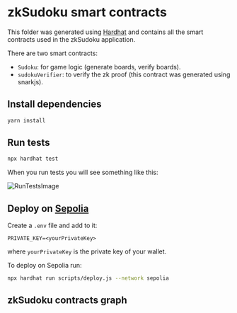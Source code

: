 # zkSudoku smart contracts

This folder was generated using [Hardhat](https://github.com/NomicFoundation/hardhat) and contains all the smart contracts used in the zkSudoku application.

There are two smart contracts:

- `Sudoku`: for game logic (generate boards, verify boards).
- `sudokuVerifier`: to verify the zk proof (this contract was generated using snarkjs).

## Install dependencies

```bash
yarn install
```

## Run tests

```bash
npx hardhat test
```

When you run tests you will see something like this:

![RunTestsImage](https://user-images.githubusercontent.com/52170174/172546375-432bb341-2d4a-4d8f-8ecb-eef7854f7486.png)

## Deploy on [Sepolia](https://sepolia.etherscan.io/)

Create a `.env` file and add to it:

```text
PRIVATE_KEY=<yourPrivateKey>
```

where `yourPrivateKey` is the private key of your wallet.

To deploy on Sepolia run:

```bash
npx hardhat run scripts/deploy.js --network sepolia
```

## zkSudoku contracts graph
